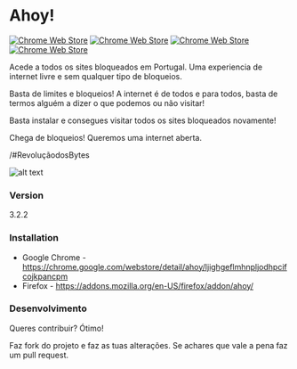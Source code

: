 # Ahoy!

[![Chrome Web Store](https://img.shields.io/chrome-web-store/v/ljighgeflmhnpljodhpcifcojkpancpm.svg?maxAge=2592000)](https://chrome.google.com/webstore/detail/ahoy/ljighgeflmhnpljodhpcifcojkpancpm)
[![Chrome Web Store](https://img.shields.io/chrome-web-store/d/ljighgeflmhnpljodhpcifcojkpancpm.svg?maxAge=2592000)](https://chrome.google.com/webstore/detail/ahoy/ljighgeflmhnpljodhpcifcojkpancpm)
[![Chrome Web Store](https://img.shields.io/chrome-web-store/rating/ljighgeflmhnpljodhpcifcojkpancpm.svg?maxAge=2592000)](https://chrome.google.com/webstore/detail/ahoy/ljighgeflmhnpljodhpcifcojkpancpm)
[![Chrome Web Store](https://img.shields.io/chrome-web-store/rating-count/ljighgeflmhnpljodhpcifcojkpancpm.svg?maxAge=2592000)](https://chrome.google.com/webstore/detail/ahoy/ljighgeflmhnpljodhpcifcojkpancpm)

Acede a todos os sites bloqueados em Portugal. Uma experiencia de internet livre e sem qualquer tipo de bloqueios.

Basta de limites e bloqueios! A internet é de todos e para todos, basta de termos alguém a dizer o que podemos ou não visitar!

Basta instalar e consegues visitar todos os sites bloqueados novamente!

Chega de bloqueios! Queremos uma internet aberta.

/#RevoluçãodosBytes

![alt text](http://rafaelalmeida.pt/wp-content/uploads/2015/12/rdb.png "Ahoy!")

### Version
3.2.2

### Installation

- Google Chrome - https://chrome.google.com/webstore/detail/ahoy/ljighgeflmhnpljodhpcifcojkpancpm
- Firefox - https://addons.mozilla.org/en-US/firefox/addon/ahoy/

### Desenvolvimento

Queres contribuir? Ótimo!

Faz fork do projeto e faz as tuas alterações. Se achares que vale a pena faz um pull request.
